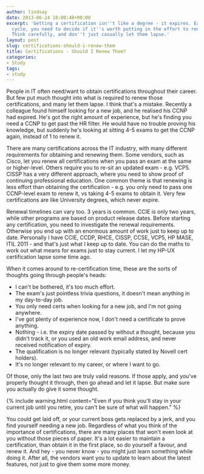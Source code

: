 ```yaml
---
author: lindsay
date: 2013-06-24 18:00:48+00:00
excerpt: 'Getting a certification isn''t like a degree - it expires. Each renewal
  cycle, you need to decide if it''s worth putting in the effort to renew it. My advice:
  Think carefully, and don''t just casually let them lapse.'
layout: post
slug: certifications-should-i-renew-them
title: Certifications - Should I Renew Them?
categories:
- Study
tags:
- study
---
```


People in IT often need/want to obtain certifications throughout their career. But few put much thought into what is required to renew those certifications, and many let them lapse. I think that's a mistake. Recently a colleague found himself looking for a new job, and he realised his CCNP had expired. He's got the right amount of experience, but he's finding you need a CCNP to get past the HR filter. He would have no trouble proving his knowledge, but suddenly he's looking at sitting 4-5 exams to get the CCNP again, instead of 1 to renew it.

There are many certifications across the IT industry, with many different requirements for obtaining and renewing them. Some vendors, such as Cisco, let you renew all certifications when you pass an exam at the same or higher-level. Others require you to re-sit an updated exam - e.g. VCP5. CISSP has a very different approach, where you need to show proof of continuing professional education. One common theme is that renewing is less effort than obtaining the certification - e.g. you only need to pass one CCNP-level exam to renew it, vs taking 4-5 exams to obtain it. Very few certifications are like University degrees, which never expire.

Renewal timelines can vary too. 3 years is common. CCIE is only two years, while other programs are based on product release dates. Before starting any certification, you need to investigate the renewal requirements. Otherwise you end up with an enormous amount of work just to keep up to date. Personally I have CCIE, CCDP, RHCE, CISSP, CCSE, VCP5, HP MASE, ITIL 2011 - and that's just what I keep up to date. You can do the maths to work out what means for exams just to stay current. I let my HP-UX certification lapse some time ago.

When it comes around to re-certification time, these are the sorts of thoughts going through people's heads:

* I can't be bothered, it's too much effort.
* The exam's just pointless trivia questions, it doesn't mean anything in my day-to-day job.
* You only need certs when looking for a new job, and I'm not going anywhere.
* I've got plenty of experience now, I don't need a certificate to prove anything.
* Nothing - i.e. the expiry date passed by without a thought, because you didn't track it, or you used an old work email address, and never received notification of expiry.
* The qualification is no longer relevant (typically stated by Novell cert holders).
* It's no longer relevant to my career, or where I want to go.

Of those, only the last two are truly valid reasons. If those apply, and you've properly thought it through, then go ahead and let it lapse. But make sure you actually do give it some thought.

{% include warning.html content="Even if you think you'll stay in your current job until you retire, you can't be sure of what will happen." %}

You could get laid off, or your current boss gets replaced by a jerk, and you find yourself needing a new job. Regardless of what you think of the importance of certifications, there are many places that won't even look at you without those pieces of paper. It's a lot easier to maintain a certification, than obtain it in the first place, so do yourself a favour, and renew it. And hey - you never know - you might just learn something while doing it. After all, the vendors want you to update to learn about the latest features, not just to give them some more money.
